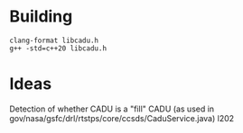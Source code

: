 # Building

```
clang-format libcadu.h
g++ -std=c++20 libcadu.h
```

# Ideas

Detection of whether CADU is a "fill" CADU (as used in gov/nasa/gsfc/drl/rtstps/core/ccsds/CaduService.java) l202

